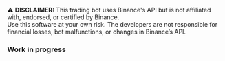 ⚠️ **DISCLAIMER:** 
This trading bot uses Binance's API but is not affiliated with, endorsed, or certified by Binance.  
Use this software at your own risk. The developers are not responsible for financial losses, bot malfunctions, or changes in Binance’s API.


### Work in progress